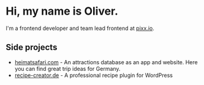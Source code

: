 # Hi, my name is Oliver.

I'm a frontend developer and team lead frontend at [pixx.io](https://pixx.io).

## Side projects

- [heimatsafari.com](https://heimatsafari.com) - An attractions database as an app and website. Here you can find great trip ideas for Germany.
- [recipe-creator.de](https://recipe-creator.de) - A professional recipe plugin for WordPress
